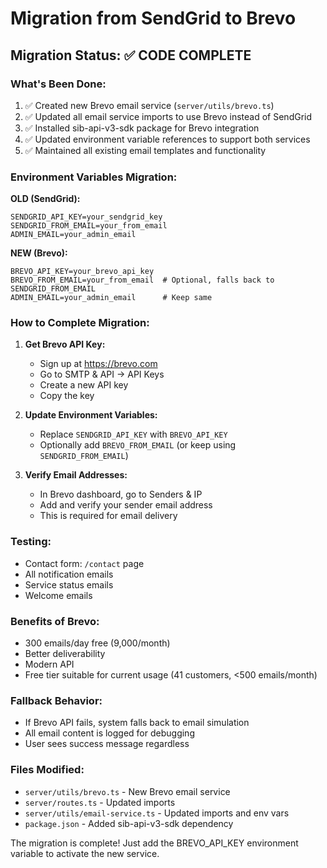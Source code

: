 # Migration from SendGrid to Brevo

## Migration Status: ✅ CODE COMPLETE

### What's Been Done:
1. ✅ Created new Brevo email service (`server/utils/brevo.ts`)
2. ✅ Updated all email service imports to use Brevo instead of SendGrid
3. ✅ Installed sib-api-v3-sdk package for Brevo integration
4. ✅ Updated environment variable references to support both services
5. ✅ Maintained all existing email templates and functionality

### Environment Variables Migration:

**OLD (SendGrid):**
```
SENDGRID_API_KEY=your_sendgrid_key
SENDGRID_FROM_EMAIL=your_from_email
ADMIN_EMAIL=your_admin_email
```

**NEW (Brevo):**
```
BREVO_API_KEY=your_brevo_api_key
BREVO_FROM_EMAIL=your_from_email  # Optional, falls back to SENDGRID_FROM_EMAIL
ADMIN_EMAIL=your_admin_email      # Keep same
```

### How to Complete Migration:

1. **Get Brevo API Key:**
   - Sign up at https://brevo.com
   - Go to SMTP & API → API Keys
   - Create a new API key
   - Copy the key

2. **Update Environment Variables:**
   - Replace `SENDGRID_API_KEY` with `BREVO_API_KEY`
   - Optionally add `BREVO_FROM_EMAIL` (or keep using `SENDGRID_FROM_EMAIL`)

3. **Verify Email Addresses:**
   - In Brevo dashboard, go to Senders & IP
   - Add and verify your sender email address
   - This is required for email delivery

### Testing:
- Contact form: `/contact` page
- All notification emails
- Service status emails
- Welcome emails

### Benefits of Brevo:
- 300 emails/day free (9,000/month)
- Better deliverability
- Modern API
- Free tier suitable for current usage (41 customers, <500 emails/month)

### Fallback Behavior:
- If Brevo API fails, system falls back to email simulation
- All email content is logged for debugging
- User sees success message regardless

### Files Modified:
- `server/utils/brevo.ts` - New Brevo email service
- `server/routes.ts` - Updated imports
- `server/utils/email-service.ts` - Updated imports and env vars
- `package.json` - Added sib-api-v3-sdk dependency

The migration is complete! Just add the BREVO_API_KEY environment variable to activate the new service.